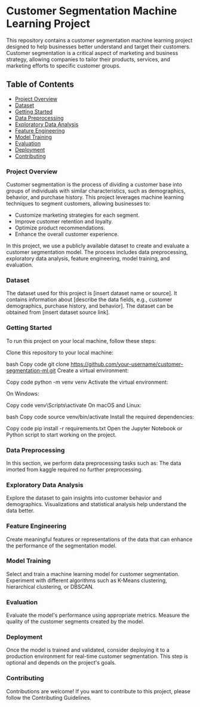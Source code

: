 # Customer Segmentation Machine Learning Project

This repository contains a customer segmentation machine learning project designed to help businesses better understand and target their customers. Customer segmentation is a critical aspect of marketing and business strategy, allowing companies to tailor their products, services, and marketing efforts to specific customer groups.

## Table of Contents

- [Project Overview](#project-overview)
- [Dataset](#dataset)
- [Getting Started](#getting-started)
- [Data Preprocessing](#data-preprocessing)
- [Exploratory Data Analysis](#exploratory-data-analysis)
- [Feature Engineering](#feature-engineering)
- [Model Training](#model-training)
- [Evaluation](#evaluation)
- [Deployment](#deployment)
- [Contributing](#contributing)

### Project Overview

Customer segmentation is the process of dividing a customer base into groups of individuals with similar characteristics, such as demographics, behavior, and purchase history. This project leverages machine learning techniques to segment customers, allowing businesses to:

- Customize marketing strategies for each segment.
- Improve customer retention and loyalty.
- Optimize product recommendations.
- Enhance the overall customer experience.

In this project, we use a publicly available dataset to create and evaluate a customer segmentation model. The process includes data preprocessing, exploratory data analysis, feature engineering, model training, and evaluation.

### Dataset
The dataset used for this project is [insert dataset name or source]. It contains information about [describe the data fields, e.g., customer demographics, purchase history, and behavior]. The dataset can be obtained from [insert dataset source link].

### Getting Started
To run this project on your local machine, follow these steps:

Clone this repository to your local machine:

bash
Copy code
git clone https://github.com/your-username/customer-segmentation-ml.git
Create a virtual environment:

Copy code
python -m venv venv
Activate the virtual environment:

On Windows:

Copy code
venv\Scripts\activate
On macOS and Linux:

bash
Copy code
source venv/bin/activate
Install the required dependencies:

Copy code
pip install -r requirements.txt
Open the Jupyter Notebook or Python script to start working on the project.

### Data Preprocessing
In this section, we perform data preprocessing tasks such as:
The data imorted from kaggle required no further preprocessing.

### Exploratory Data Analysis
Explore the dataset to gain insights into customer behavior and demographics. Visualizations and statistical analysis help understand the data better.

### Feature Engineering
Create meaningful features or representations of the data that can enhance the performance of the segmentation model.

### Model Training
Select and train a machine learning model for customer segmentation. Experiment with different algorithms such as K-Means clustering, hierarchical clustering, or DBSCAN.

### Evaluation
Evaluate the model's performance using appropriate metrics. Measure the quality of the customer segments created by the model.

### Deployment
Once the model is trained and validated, consider deploying it to a production environment for real-time customer segmentation. This step is optional and depends on the project's goals.

### Contributing
Contributions are welcome! If you want to contribute to this project, please follow the Contributing Guidelines.
